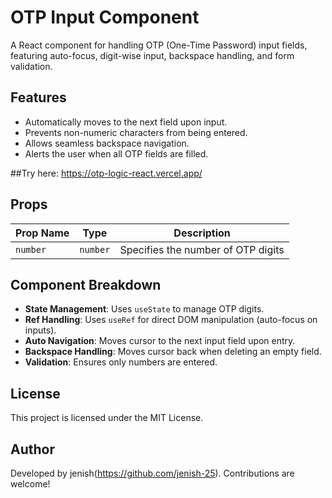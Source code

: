 # OTP Input Component

A React component for handling OTP (One-Time Password) input fields, featuring auto-focus, digit-wise input, backspace handling, and form validation.

## Features
- Automatically moves to the next field upon input.
- Prevents non-numeric characters from being entered.
- Allows seamless backspace navigation.
- Alerts the user when all OTP fields are filled.

##Try here: https://otp-logic-react.vercel.app/

## Props

| Prop Name | Type  | Description |
|-----------|-------|-------------|
| `number` | `number` | Specifies the number of OTP digits |

## Component Breakdown

- **State Management**: Uses `useState` to manage OTP digits.
- **Ref Handling**: Uses `useRef` for direct DOM manipulation (auto-focus on inputs).
- **Auto Navigation**: Moves cursor to the next input field upon entry.
- **Backspace Handling**: Moves cursor back when deleting an empty field.
- **Validation**: Ensures only numbers are entered.



## License

This project is licensed under the MIT License.

## Author

Developed by jenish(https://github.com/jenish-25). Contributions are welcome!

